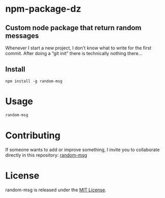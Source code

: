 # npm-package-dz

## Custom node package that return random messages

Whenever I start a new project, I don't know what to write for the first commit. After doing a “git init” there is technically nothing there...

## Install

```npm
npm install -g random-msg
```

# Usage

```bash
random-msg
```

# Contributing
If someone wants to add or improve something, I invite you to collaborate directly in this repository: [random-msg](https://github.com/danzaleta/npm-random-msg)

# License
random-msg is released under the [MIT License](https://opensource.org/licenses/MIT).